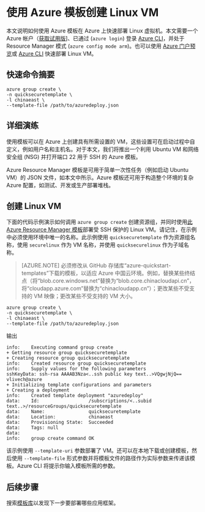 <properties
	pageTitle="使用 Azure 模板创建 Linux VM | Azure"
	description="使用 Azure Resource Manager 模板在 Azure 上创建 Linux VM。"
	services="virtual-machines-linux"
	documentationCenter=""
	authors="vlivech"
	manager="timlt"
	editor=""
	tags="azure-service-management,azure-resource-manager" />  


<tags
	ms.service="virtual-machines-linux"
	ms.workload="infrastructure-services"
	ms.tgt_pltfrm="vm-linux"
	ms.devlang="na"
	ms.topic="hero-article"
	ms.date="08/17/2016"
	wacn.date="10/24/2016"
	ms.author="v-livech"/>  


# 使用 Azure 模板创建 Linux VM

本文说明如何使用 Azure 模板在 Azure 上快速部署 Linux 虚拟机。本文需要一个 Azure 帐户（[获取试用版](/pricing/1rmb-trial/)]、已通过 (`azure login`) 登录 [Azure CLI](/documentation/articles/xplat-cli-install/)，并处于 Resource Manager 模式 (`azure config mode arm`)。也可以使用 [Azure 门户预览](/documentation/articles/virtual-machines-linux-quick-create-portal/)或 [Azure CLI](/documentation/articles/virtual-machines-linux-quick-create-cli/) 快速部署 Linux VM。

## 快速命令摘要

	azure group create \
	-n quicksecuretemplate \
	-l chinaeast \
	--template-file /path/to/azuredeploy.json

## 详细演练

使用模板可以在 Azure 上创建具有所需设置的 VM，这些设置可在启动过程中自定义，例如用户名和主机名。对于本文，我们将推出一个利用 Ubuntu VM 和网络安全组 (NSG) 并打开端口 22 用于 SSH 的 Azure 模板。

Azure Resource Manager 模板是可用于简单一次性任务（例如启动 Ubuntu VM）的 JSON 文件，如本文中所示。Azure 模板还可用于构造整个环境的复杂 Azure 配置，如测试、开发或生产部署堆栈。

## 创建 Linux VM

下面的代码示例演示如何调用 `azure group create` 创建资源组，并同时使用[此 Azure Resource Manager 模板](https://raw.githubusercontent.com/Azure/azure-quickstart-templates/master/101-vm-sshkey/azuredeploy.json)部署受 SSH 保护的 Linux VM。请记住，在示例中必须使用环境中唯一的名称。此示例使用 `quicksecuretemplate` 作为资源组名称，使用 `securelinux` 作为 VM 名称，并使用 `quicksecurelinux` 作为子域名称。

>[AZURE.NOTE] 必须修改从 GitHub 存储库“azure-quickstart-templates”下载的模板，以适应 Azure 中国云环境。例如，替换某些终结点（将“blob.core.windows.net”替换为“blob.core.chinacloudapi.cn”，将“cloudapp.azure.com”替换为“chinacloudapp.cn”）；更改某些不受支持的 VM 映像；更改某些不受支持的 VM 大小。

	azure group create \
	-n quicksecuretemplate \
	-l chinaeast \
	--template-file /path/to/azuredeploy.json

输出

	info:    Executing command group create
	+ Getting resource group quicksecuretemplate
	+ Creating resource group quicksecuretemplate
	info:    Created resource group quicksecuretemplate
	info:    Supply values for the following parameters
	sshKeyData: ssh-rsa AAAAB3Nza<..ssh public key text..>VQgwjNjQ== vlivech@azure
	+ Initializing template configurations and parameters
	+ Creating a deployment
	info:    Created template deployment "azuredeploy"
	data:    Id:                  /subscriptions/<..subid text..>/resourceGroups/quicksecuretemplate
	data:    Name:                quicksecuretemplate
	data:    Location:            chinaeast
	data:    Provisioning State:  Succeeded
	data:    Tags: null
	data:
	info:    group create command OK

该示例使用 `--template-uri` 参数部署了 VM。还可以在本地下载或创建模板，然后使用 `--template-file` 形式参数并将模板文件的路径作为实际参数来传递该模板。Azure CLI 将提示你输入模板所需的参数。

## 后续步骤

搜索[模板库](https://github.com/Azure/azure-quickstart-templates/)以发现下一步要部署哪些应用框架。

<!---HONumber=Mooncake_1017_2016-->
